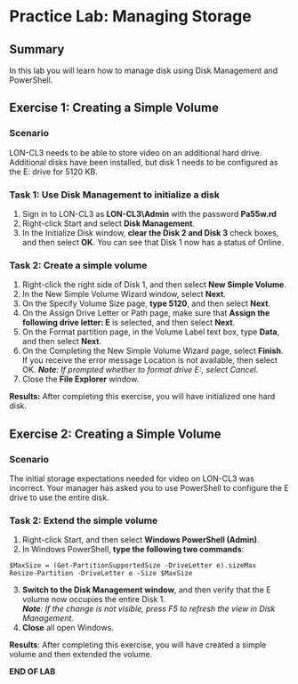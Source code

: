 # Practice Lab: Managing Storage 

## Summary

In this lab you will learn how to manage disk using Disk Management and PowerShell.

## Exercise 1: Creating a Simple Volume 

### Scenario
LON-CL3 needs to be able to store video on an additional hard drive. Additional disks have been installed, but disk 1 needs to be configured as the E: drive for 5120 KB. 


### Task 1: Use Disk Management to initialize a disk
1.  Sign in to LON-CL3 as **LON-CL3\\Admin** with the password **Pa55w.rd**
2.  Right-click Start and select **Disk Management**.
3.  In the Initialize Disk window, **clear the Disk 2 and Disk 3** check boxes,
    and then select **OK**. You can see that Disk 1 now has a status of Online.

### Task 2: Create a simple volume
1.  Right-click the right side of Disk 1, and then select **New Simple Volume**.
2.  In the New Simple Volume Wizard window, select **Next**.
3.  On the Specify Volume Size page, **type 5120**, and then select **Next**.
4.  On the Assign Drive Letter or Path page, make sure that **Assign the following drive letter: E** is selected, and then select **Next**.
5.  On the Format partition page, in the Volume Label text box, type **Data**, and then select **Next**.
6.  On the Completing the New Simple Volume Wizard page, select **Finish**. If you receive the error message Location is not available, then select OK.
_**Note**: If prompted whether to format drive E:, select Cancel._
7.  Close the **File Explorer** window.

**Results:** After completing this exercise, you will have initialized one hard disk.

## Exercise 2: Creating a Simple Volume

### Scenario
The initial storage expectations needed for video on LON-CL3 was incorrect. Your manager has asked you to use PowerShell to configure the E drive to use the entire disk. 

### Task 2: Extend the simple volume
1.  Right-click Start, and then select **Windows PowerShell (Admin)**.
2.  In Windows PowerShell, **type the following two commands**:
```
$MaxSize = (Get-PartitionSupportedSize -DriveLetter e).sizeMax
Resize-Partition -DriveLetter e -Size $MaxSize
```  
3.  **Switch to the Disk Management window**, and then verify that the E volume now occupies the entire Disk 1.  
_**Note**: If the change is not visible, press F5 to refresh the view in Disk Management._
4.  **Close** all open Windows.

**Results**: After completing this exercise, you will have created a simple volume and then extended the volume.

**END OF LAB**